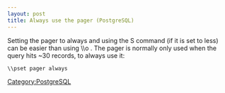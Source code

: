 ```yaml
---
layout: post 
title: Always use the pager (PostgreSQL)
---
```


Setting the pager to always and using the S command (if it is set to
less) can be easier than using \\\\o . The pager is normally only used
when the query hits \~30 records, to always use it:

    \\pset pager always

[Category:PostgreSQL](Category:PostgreSQL "wikilink")

